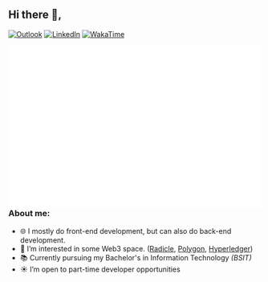 ## Hi there 👋,

[![Outlook](https://img.shields.io/badge/-Outlook-0078D4?style=for-the-badge&logo=Microsoft-Outlook&logoColor=white)](mailto:jhdcrux@outlook.com)
[![LinkedIn](https://img.shields.io/badge/-LinkedIn-blue?style=for-the-badge&logo=Linkedin&logoColor=white)](https://www.linkedin.com/in/jhdcruz/)
[![WakaTime](https://img.shields.io/badge/-Wakatime-fff?style=for-the-badge&logo=Wakatime&logoColor=black)](https://wakatime.com/@jhdcruz)

<img align="right" alt="Jhdcruz's github stats" src="./github-metrics.svg" />

### About me:

- 🌐 I mostly do front-end development, but can also do back-end development.
- 🌱 I’m interested in some Web3 space. ([Radicle](https://radicle.xyz), [Polygon](https://polygon.technology), [Hyperledger](https://www.hyperledger.org/))
- 📚 Currently pursuing my Bachelor's in Information Technology _(BSIT)_
- ☀️ I’m open to part-time developer opportunities
